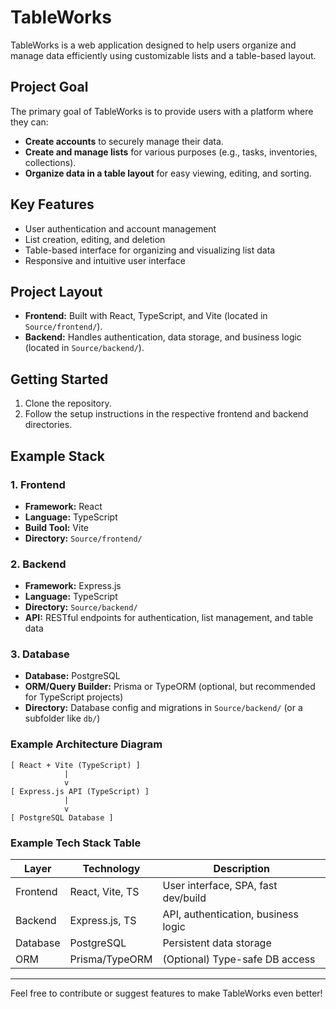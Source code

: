 # TableWorks

TableWorks is a web application designed to help users organize and manage data efficiently using customizable lists and a table-based layout.

## Project Goal
The primary goal of TableWorks is to provide users with a platform where they can:
- **Create accounts** to securely manage their data.
- **Create and manage lists** for various purposes (e.g., tasks, inventories, collections).
- **Organize data in a table layout** for easy viewing, editing, and sorting.

## Key Features
- User authentication and account management
- List creation, editing, and deletion
- Table-based interface for organizing and visualizing list data
- Responsive and intuitive user interface

## Project Layout
- **Frontend:** Built with React, TypeScript, and Vite (located in `Source/frontend/`).
- **Backend:** Handles authentication, data storage, and business logic (located in `Source/backend/`).

## Getting Started
1. Clone the repository.
2. Follow the setup instructions in the respective frontend and backend directories.

## Example Stack

### 1. Frontend
- **Framework:** React
- **Language:** TypeScript
- **Build Tool:** Vite
- **Directory:** `Source/frontend/`

### 2. Backend
- **Framework:** Express.js
- **Language:** TypeScript
- **Directory:** `Source/backend/`
- **API:** RESTful endpoints for authentication, list management, and table data

### 3. Database
- **Database:** PostgreSQL
- **ORM/Query Builder:** Prisma or TypeORM (optional, but recommended for TypeScript projects)
- **Directory:** Database config and migrations in `Source/backend/` (or a subfolder like `db/`)

### Example Architecture Diagram

```
[ React + Vite (TypeScript) ]
            |
            v
[ Express.js API (TypeScript) ]
            |
            v
[ PostgreSQL Database ]
```

### Example Tech Stack Table

| Layer      | Technology         | Description                                 |
|------------|--------------------|---------------------------------------------|
| Frontend   | React, Vite, TS    | User interface, SPA, fast dev/build         |
| Backend    | Express.js, TS     | API, authentication, business logic         |
| Database   | PostgreSQL         | Persistent data storage                     |
| ORM        | Prisma/TypeORM     | (Optional) Type-safe DB access              |

---

Feel free to contribute or suggest features to make TableWorks even better!
